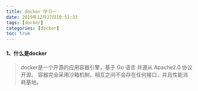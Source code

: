 ```yaml
---
title: docker 学习一
date: 2019年12月27日10:51:33
tags: [docker]
categories: [docker]
toc: true
---
```

#### 1、什么是docker
>docker是一个开源的应用容器引擎，基于 Go 语言 并遵从 Apache2.0 协议开源。
容器完全采用沙箱机制，相互之间不会存在任何接口，并且性能消耗基地。
